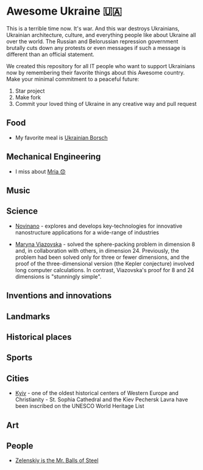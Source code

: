 # Awesome Ukraine 🇺🇦

This is a terrible time now. It's war. And this war destroys Ukrainians, Ukrainian architecture, culture, and everything people like about Ukraine all over the world.
The Russian and Belorussian repression government brutally cuts down any protests or even messages if such a message is different than an official statement.

We created this repository for all IT people who want to support Ukrainians now by remembering their favorite things about this Awesome country.
Make your minimal commitment to a peaceful future:

1. Star project
2. Make fork
3. Commit your loved thing of Ukraine in any creative way and pull request

## Food

- My favorite meal is [Ukrainian Borsch](https://www.unian.ua/lite/holidays/borshch-recept-recept-ukrajinskogo-chervonogo-borshchu-10976501.html)

## Mechanical Engineering

- I miss about [Mria 😞](https://en.wikipedia.org/wiki/Antonov_An-225_Mriya)

## Music

## Science

- [Novinano](https://www.novinano.com/) - explores and develops key-technologies for innovative nanostructure applications for a wide-range of industries

- [Maryna Viazovska](https://en.wikipedia.org/wiki/Maryna_Viazovska) - solved the sphere-packing problem in dimension 8 and, in collaboration with others, in dimension 24. Previously, the problem had been solved only for three or fewer dimensions, and the proof of the three-dimensional version (the Kepler conjecture) involved long computer calculations. In contrast, Viazovska's proof for 8 and 24 dimensions is "stunningly simple".

## Inventions and innovations

## Landmarks

## Historical places

## Sports

## Cities

- [Kyiv](https://en.wikipedia.org/wiki/Kyiv) - one of the oldest historical centers of Western Europe and Christianity - St. Sophia Cathedral and the Kiev Pechersk Lavra have been inscribed on the UNESCO World Heritage List

## Art

## People

- [Zelenskiy is the Mr. Balls of Steel](https://www.reuters.com/world/europe/ukraine-wont-respond-provocations-zelenskiy-says-2022-02-19/)
